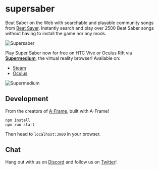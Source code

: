 # supersaber

Beat Saber on the Web with searchable and playable community songs from [Beat
Saver](https://beatsaver.com/). Instantly search and play over 2500 Beat Saber
songs without having to install the game nor any mods.

![Supersaber](https://user-images.githubusercontent.com/674727/45820657-236bfd80-bc9c-11e8-9af0-88e269e0b841.png)

Play Super Saber now for free on HTC Vive or Oculus Rift via
**[Supermedium](https://supermedium.com)**, the virtual reality browser!
Available on:

- [Steam](http://store.steampowered.com/app/803010/Supermedium/)
- [Oculus](https://www.oculus.com/experiences/rift/1629560483789871/)

![Supermedium](https://user-images.githubusercontent.com/674727/45821011-07b52700-bc9d-11e8-9fc6-356c93b13be7.png)

## Development

From the creators of [A-Frame](https://aframe.io), built with A-Frame!

```
npm install
npm run start
```

Then head to `localhost:3000` in your browser.

## Chat

Hang out with us on [Discord](https://supermedium.com/discord/) and follow us
on [Twitter](https://twitter.com/supermediumvr)!

